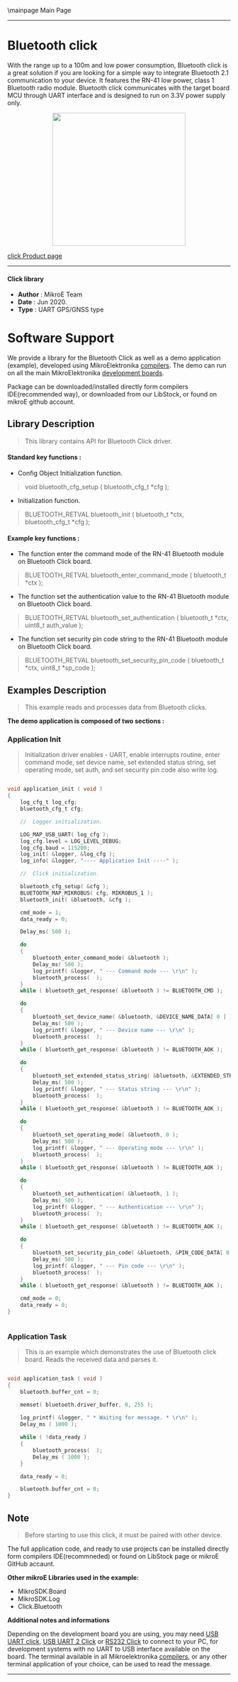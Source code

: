 \mainpage Main Page
 
---
# Bluetooth click

With the range up to a 100m and low power consumption, Bluetooth click is a great solution if you are looking for a simple way to integrate Bluetooth 2.1 communication to your device. It features the RN-41 low power, class 1 Bluetooth radio module. Bluetooth click communicates with the target board MCU through UART interface and is designed to run on 3.3V power supply only.

<p align="center">
  <img src="http://download.mikroe.com/images/click_for_ide/bluetooth_click.png" height=300px>
</p>

[click Product page](<https://www.mikroe.com/bluetooth-click>)

---


#### Click library 

- **Author**        : MikroE Team
- **Date**          : Jun 2020.
- **Type**          : UART GPS/GNSS type


# Software Support

We provide a library for the Bluetooth Click 
as well as a demo application (example), developed using MikroElektronika 
[compilers](http://shop.mikroe.com/compilers). 
The demo can run on all the main MikroElektronika [development boards](http://shop.mikroe.com/development-boards).

Package can be downloaded/installed directly form compilers IDE(recommended way), or downloaded from our LibStock, or found on mikroE github account. 

## Library Description

> This library contains API for Bluetooth Click driver.

#### Standard key functions :

- Config Object Initialization function.
> void bluetooth_cfg_setup ( bluetooth_cfg_t *cfg ); 
 
- Initialization function.
> BLUETOOTH_RETVAL bluetooth_init ( bluetooth_t *ctx, bluetooth_cfg_t *cfg );


#### Example key functions :

- The function enter the command mode of the RN-41 Bluetooth module on Bluetooth Click board.
> BLUETOOTH_RETVAL bluetooth_enter_command_mode ( bluetooth_t *ctx );
 
- The function set the authentication value to the RN-41 Bluetooth module on Bluetooth Click board.
> BLUETOOTH_RETVAL bluetooth_set_authentication ( bluetooth_t *ctx, uint8_t auth_value );

- The function set security pin code string to the RN-41 Bluetooth module on Bluetooth Click board.
> BLUETOOTH_RETVAL bluetooth_set_security_pin_code ( bluetooth_t *ctx, uint8_t *sp_code );

## Examples Description

> This example reads and processes data from Bluetooth clicks.

**The demo application is composed of two sections :**

### Application Init 

> Initialization driver enables - UART,
> enable interrupts routine, enter command mode, set device name,
> set extended status string, set operating mode, set auth,
> and set security pin code also write log. 

```c

void application_init ( void )
{
    log_cfg_t log_cfg;
    bluetooth_cfg_t cfg;

    //  Logger initialization.

    LOG_MAP_USB_UART( log_cfg );
    log_cfg.level = LOG_LEVEL_DEBUG;
    log_cfg.baud = 115200;
    log_init( &logger, &log_cfg );
    log_info( &logger, "---- Application Init ----" );

    //  Click initialization.

    bluetooth_cfg_setup( &cfg );
    BLUETOOTH_MAP_MIKROBUS( cfg, MIKROBUS_1 );
    bluetooth_init( &bluetooth, &cfg );

    cmd_mode = 1;
    data_ready = 0;

    Delay_ms( 500 );

    do
    {    
        bluetooth_enter_command_mode( &bluetooth );
        Delay_ms( 500 );
        log_printf( &logger, " --- Command mode --- \r\n" );
        bluetooth_process(  );
    }
    while ( bluetooth_get_response( &bluetooth ) != BLUETOOTH_CMD );

    do
    {
        bluetooth_set_device_name( &bluetooth, &DEVICE_NAME_DATA[ 0 ] );
        Delay_ms( 500 );
        log_printf( &logger, " --- Device name --- \r\n" );
        bluetooth_process(  );
    }
    while ( bluetooth_get_response( &bluetooth ) != BLUETOOTH_AOK );

    do
    {
        bluetooth_set_extended_status_string( &bluetooth, &EXTENDED_STRING_DATA[ 0 ] );
        Delay_ms( 500 );
        log_printf( &logger, " --- Status string --- \r\n" );
        bluetooth_process(  );
    }
    while ( bluetooth_get_response( &bluetooth ) != BLUETOOTH_AOK );

    do
    {
        bluetooth_set_operating_mode( &bluetooth, 0 );
        Delay_ms( 500 );
        log_printf( &logger, " --- Operating mode --- \r\n" );
        bluetooth_process(  );
    }
    while ( bluetooth_get_response( &bluetooth ) != BLUETOOTH_AOK );

    do
    {
        bluetooth_set_authentication( &bluetooth, 1 );
        Delay_ms( 500 );
        log_printf( &logger, " --- Authentication --- \r\n" );
        bluetooth_process(  );
    }
    while ( bluetooth_get_response( &bluetooth ) != BLUETOOTH_AOK );

    do
    {
        bluetooth_set_security_pin_code( &bluetooth, &PIN_CODE_DATA[ 0 ] );
        Delay_ms( 500 );
        log_printf( &logger, " --- Pin code --- \r\n" );
        bluetooth_process(  );
    }
    while ( bluetooth_get_response( &bluetooth ) != BLUETOOTH_AOK );

    cmd_mode = 0;
    data_ready = 0;
}
  
```

### Application Task

> This is an example which demonstrates the use of Bluetooth click board.
> Reads the received data and parses it. 

```c

void application_task ( void )
{
    bluetooth.buffer_cnt = 0;

    memset( bluetooth.driver_buffer, 0, 255 );
    
    log_printf( &logger, " * Waiting for message. * \r\n" );
    Delay_ms ( 1000 );

    while ( !data_ready )
    {
        bluetooth_process(  );
        Delay_ms ( 1000 );
    }

    data_ready = 0;

    bluetooth.buffer_cnt = 0;
} 

```

## Note

> Before starting to use this click, it must be paired with other device.

The full application code, and ready to use projects can be  installed directly form compilers IDE(recommneded) or found on LibStock page or mikroE GitHub accaunt.

**Other mikroE Libraries used in the example:** 

- MikroSDK.Board
- MikroSDK.Log
- Click.Bluetooth

**Additional notes and informations**

Depending on the development board you are using, you may need 
[USB UART click](http://shop.mikroe.com/usb-uart-click), 
[USB UART 2 Click](http://shop.mikroe.com/usb-uart-2-click) or 
[RS232 Click](http://shop.mikroe.com/rs232-click) to connect to your PC, for 
development systems with no UART to USB interface available on the board. The 
terminal available in all Mikroelektronika 
[compilers](http://shop.mikroe.com/compilers), or any other terminal application 
of your choice, can be used to read the message.



---
